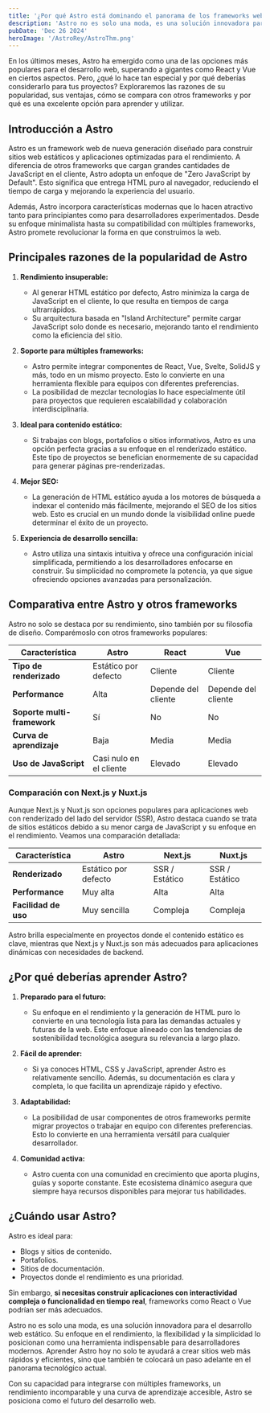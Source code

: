 ```yaml
---
title: '¿Por qué Astro está dominando el panorama de los frameworks web?'
description: 'Astro no es solo una moda, es una solución innovadora para el desarrollo web estático. Su enfoque en el rendimiento, la flexibilidad y la simplicidad lo posicionan como una herramienta indispensable para desarrolladores modernos'
pubDate: 'Dec 26 2024'
heroImage: '/AstroRey/AstroThm.png'
---
```

En los últimos meses, Astro ha emergido como una de las opciones más populares para el desarrollo web, superando a gigantes como React y Vue en ciertos aspectos. Pero, ¿qué lo hace tan especial y por qué deberías considerarlo para tus proyectos? Exploraremos las razones de su popularidad, sus ventajas, cómo se compara con otros frameworks y por qué es una excelente opción para aprender y utilizar.

## Introducción a Astro

Astro es un framework web de nueva generación diseñado para construir sitios web estáticos y aplicaciones optimizadas para el rendimiento. A diferencia de otros frameworks que cargan grandes cantidades de JavaScript en el cliente, Astro adopta un enfoque de "Zero JavaScript by Default". Esto significa que entrega HTML puro al navegador, reduciendo el tiempo de carga y mejorando la experiencia del usuario.

Además, Astro incorpora características modernas que lo hacen atractivo tanto para principiantes como para desarrolladores experimentados. Desde su enfoque minimalista hasta su compatibilidad con múltiples frameworks, Astro promete revolucionar la forma en que construimos la web.

## Principales razones de la popularidad de Astro

1. **Rendimiento insuperable:**

   - Al generar HTML estático por defecto, Astro minimiza la carga de JavaScript en el cliente, lo que resulta en tiempos de carga ultrarrápidos.
   - Su arquitectura basada en "Island Architecture" permite cargar JavaScript solo donde es necesario, mejorando tanto el rendimiento como la eficiencia del sitio.

2. **Soporte para múltiples frameworks:**

   - Astro permite integrar componentes de React, Vue, Svelte, SolidJS y más, todo en un mismo proyecto. Esto lo convierte en una herramienta flexible para equipos con diferentes preferencias.
   - La posibilidad de mezclar tecnologías lo hace especialmente útil para proyectos que requieren escalabilidad y colaboración interdisciplinaria.

3. **Ideal para contenido estático:**

   - Si trabajas con blogs, portafolios o sitios informativos, Astro es una opción perfecta gracias a su enfoque en el renderizado estático. Este tipo de proyectos se benefician enormemente de su capacidad para generar páginas pre-renderizadas.

4. **Mejor SEO:**

   - La generación de HTML estático ayuda a los motores de búsqueda a indexar el contenido más fácilmente, mejorando el SEO de los sitios web. Esto es crucial en un mundo donde la visibilidad online puede determinar el éxito de un proyecto.

5. **Experiencia de desarrollo sencilla:**

   - Astro utiliza una sintaxis intuitiva y ofrece una configuración inicial simplificada, permitiendo a los desarrolladores enfocarse en construir. Su simplicidad no compromete la potencia, ya que sigue ofreciendo opciones avanzadas para personalización.

## Comparativa entre Astro y otros frameworks

Astro no solo se destaca por su rendimiento, sino también por su filosofía de diseño. Comparémoslo con otros frameworks populares:

| Característica              | Astro                   | React               | Vue                 |
| --------------------------- | ----------------------- | ------------------- | ------------------- |
| **Tipo de renderizado**     | Estático por defecto    | Cliente             | Cliente             |
| **Performance**             | Alta                    | Depende del cliente | Depende del cliente |
| **Soporte multi-framework** | Sí                      | No                  | No                  |
| **Curva de aprendizaje**    | Baja                    | Media               | Media               |
| **Uso de JavaScript**       | Casi nulo en el cliente | Elevado             | Elevado             |

### Comparación con Next.js y Nuxt.js

Aunque Next.js y Nuxt.js son opciones populares para aplicaciones web con renderizado del lado del servidor (SSR), Astro destaca cuando se trata de sitios estáticos debido a su menor carga de JavaScript y su enfoque en el rendimiento. Veamos una comparación detallada:

| Característica       | Astro                | Next.js        | Nuxt.js        |
| -------------------- | -------------------- | -------------- | -------------- |
| **Renderizado**      | Estático por defecto | SSR / Estático | SSR / Estático |
| **Performance**      | Muy alta             | Alta           | Alta           |
| **Facilidad de uso** | Muy sencilla         | Compleja       | Compleja       |

Astro brilla especialmente en proyectos donde el contenido estático es clave, mientras que Next.js y Nuxt.js son más adecuados para aplicaciones dinámicas con necesidades de backend.

## ¿Por qué deberías aprender Astro?

1. **Preparado para el futuro:**

   - Su enfoque en el rendimiento y la generación de HTML puro lo convierte en una tecnología lista para las demandas actuales y futuras de la web. Este enfoque alineado con las tendencias de sostenibilidad tecnológica asegura su relevancia a largo plazo.

2. **Fácil de aprender:**

   - Si ya conoces HTML, CSS y JavaScript, aprender Astro es relativamente sencillo. Además, su documentación es clara y completa, lo que facilita un aprendizaje rápido y efectivo.

3. **Adaptabilidad:**

   - La posibilidad de usar componentes de otros frameworks permite migrar proyectos o trabajar en equipo con diferentes preferencias. Esto lo convierte en una herramienta versátil para cualquier desarrollador.

4. **Comunidad activa:**

   - Astro cuenta con una comunidad en crecimiento que aporta plugins, guías y soporte constante. Este ecosistema dinámico asegura que siempre haya recursos disponibles para mejorar tus habilidades.


## ¿Cuándo usar Astro?

Astro es ideal para:
- Blogs y sitios de contenido.
- Portafolios.
- Sitios de documentación.
- Proyectos donde el rendimiento es una prioridad.

Sin embargo, **si necesitas construir aplicaciones con interactividad compleja o funcionalidad en tiempo real**, frameworks como React o Vue podrían ser más adecuados.

Astro no es solo una moda, es una solución innovadora para el desarrollo web estático. Su enfoque en el rendimiento, la flexibilidad y la simplicidad lo posicionan como una herramienta indispensable para desarrolladores modernos. Aprender Astro hoy no solo te ayudará a crear sitios web más rápidos y eficientes, sino que también te colocará un paso adelante en el panorama tecnológico actual.

Con su capacidad para integrarse con múltiples frameworks, un rendimiento incomparable y una curva de aprendizaje accesible, Astro se posiciona como el futuro del desarrollo web.

